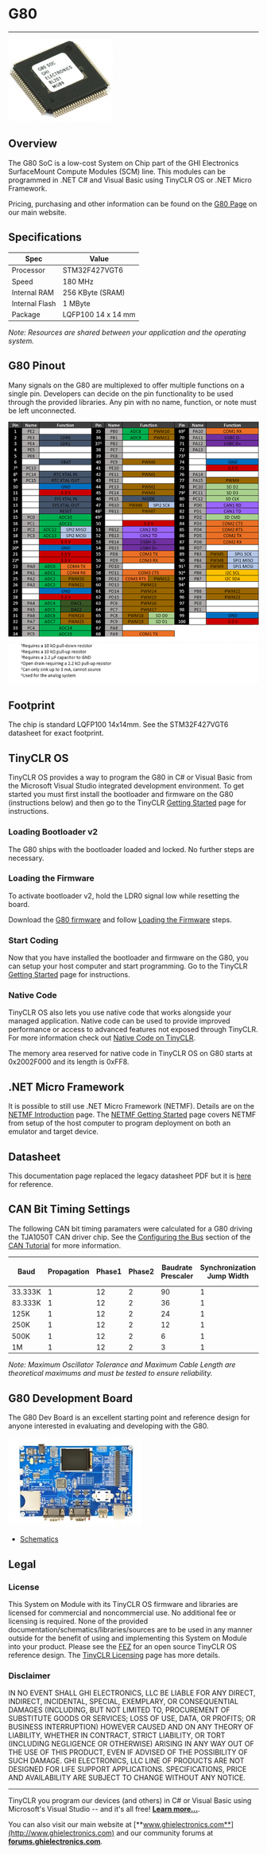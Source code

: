 # G80
---

![G80](images/g80-noborder.jpg)

## Overview

The G80 SoC is a low-cost System on Chip part of the GHI Electronics SurfaceMount Compute Modules (SCM) line. This modules can be programmed in .NET C# and Visual Basic using TinyCLR OS or .NET Micro Framework.

Pricing, purchasing and other information can be found on the [G80 Page](http://www.ghielectronics.com/products/scm/g80) on our main website.

## Specifications

| Spec               | Value                     |
|--------------------|---------------------------|
| Processor          | STM32F427VGT6             |
| Speed              | 180 MHz                   |
| Internal RAM       | 256 KByte (SRAM)          |
| Internal Flash     | 1 MByte                   |
| Package            | LQFP100 14 x 14 mm        |

*Note: Resources are shared between your application and the operating system.*

## G80 Pinout

Many signals on the G80 are multiplexed to offer multiple functions on a single pin. Developers can decide on the pin functionality to be used through the provided libraries. Any pin with no name, function, or note must be left unconnected.

[![G80 Pinout](images/g80-pinout.png)](http://files.ghielectronics.com/downloads/Documents/Pinouts/G80%20Pinout.docx)

## Footprint

The chip is standard LQFP100 14x14mm. See the STM32F427VGT6 datasheet for exact footprint.

## TinyCLR OS
TinyCLR OS provides a way to program the G80 in C# or Visual Basic from the Microsoft Visual Studio integrated development environment.  To get started you must first install the bootloader and firmware on the G80 (instructions below) and then go to the TinyCLR [Getting Started](../../software/tinyclr/getting-started.md) page for instructions.

### Loading Bootloader v2
The G80 ships with the bootloader loaded and locked. No further steps are necessary.

### Loading the Firmware

To activate bootloader v2, hold the LDR0 signal low while resetting the board.

Download the [G80 firmware](../../software/tinyclr/downloads.md#g80) and follow [Loading the Firmware](../../software/loaders/ghi-bootloader.md#loading-the-firmware) steps.

### Start Coding

Now that you have installed the bootloader and firmware on the G80, you can setup your host computer and start programming.  Go to the TinyCLR [Getting Started](../../software/tinyclr/getting-started.md) page for instructions.

### Native Code
TinyCLR OS also lets you use native code that works alongside your managed application. Native code can be used to provide improved performance or access to advanced features not exposed through TinyCLR. For more information check out [Native Code on TinyCLR](../../software/tinyclr/native/intro.md).

The memory area reserved for native code in TinyCLR OS on G80 starts at 0x2002F000 and its length is 0xFF8.

## .NET Micro Framework
It is possible to still use .NET Micro Framework (NETMF). Details are on the [NETMF Introduction](../../software/netmf/intro.md) page.  The [NETMF Getting Started](../../software/netmf/getting-started.md) page covers NETMF from setup of the host computer to program deployment on both an emulator and target device.

## Datasheet
This documentation page replaced the legacy datasheet PDF but it is [here](http://files.ghielectronics.com/downloads/Documents/Datasheets/G80%20Datasheet.pdf) for reference.

## CAN Bit Timing Settings

The following CAN bit timing paramaters were calculated for a G80 driving the TJA1050T CAN driver chip. See the [Configuring the Bus](../../software/tinyclr/tutorials/can.md#configuring-the-bus) section of the [CAN Tutorial](../../software/tinyclr/tutorials/can.md) for more information.

| Baud | Propagation | Phase1 | Phase2 | Baudrate Prescaler | Synchronization Jump Width | Use Multi Bit Sampling | Sample Point | Max Osc. Tolerance | Max Cable Length
|---|---|---|---|---|---|---|---|---|---
| 33.333K | 1 | 12 | 2 | 90 | 1 | False | 86.7%  | 0.33% | 2145M
| 83.333K | 1 | 12 | 2 | 36 | 1 | False | 86.7%  | 0.33% | 825M
| 125K    | 1 | 12 | 2 | 24 | 1 | False | 86.7%  | 0.33% | 531M
| 250K    | 1 | 12 | 2 | 12 | 1 | False | 86.7%  | 0.33% | 238M
| 500K    | 1 | 12 | 2 | 6  | 1 | False | 86.7%  | 0.33% | 91M
| 1M      | 1 | 12 | 2 | 3  | 1 | False | 86.7%  | 0.33% | 18M

*Note: Maximum Oscillator Tolerance and Maximum Cable Length are theoretical maximums and must be tested to ensure reliability.*

## G80 Development Board
The G80 Dev Board is an excellent starting point and reference design for anyone interested in evaluating and developing with the G80.

![G80 Dev Board](images/g80dev.jpg)

* [Schematics](http://files.ghielectronics.com/downloads/Schematics/Systems/G80%20Dev%20Board%20Schematic.pdf)

## Legal
### License
This System on Module with its TinyCLR OS firmware and libraries are licensed for commercial and noncommercial use. No additional fee or licensing is required. None of the provided documentation/schematics/libraries/sources are to be used in any manner outside for the benefit of using and implementing this System on Module into your product. Please see the [FEZ](../fez/intro.md) for an open source TinyCLR OS reference design. The [TinyCLR Licensing](../../software/tinyclr/licensing.md) page has more details.

### Disclaimer

IN NO EVENT SHALL GHI ELECTRONICS, LLC BE LIABLE FOR ANY DIRECT, INDIRECT, INCIDENTAL, SPECIAL, EXEMPLARY, OR CONSEQUENTIAL DAMAGES (INCLUDING, BUT NOT LIMITED TO, PROCUREMENT OF SUBSTITUTE GOODS OR SERVICES; LOSS OF USE, DATA, OR PROFITS; OR BUSINESS INTERRUPTION) HOWEVER CAUSED AND ON ANY THEORY OF LIABILITY, WHETHER IN CONTRACT, STRICT LIABILITY, OR TORT (INCLUDING NEGLIGENCE OR OTHERWISE) ARISING IN ANY WAY OUT OF THE USE OF THIS PRODUCT, EVEN IF ADVISED OF THE POSSIBILITY OF SUCH DAMAGE. GHI ELECTRONICS, LLC LINE OF PRODUCTS ARE NOT DESIGNED FOR LIFE SUPPORT APPLICATIONS. SPECIFICATIONS, PRICE AND AVAILABILITY ARE SUBJECT TO CHANGE WITHOUT ANY NOTICE.

***

TinyCLR you program our devices (and others) in C# or Visual Basic using Microsoft's Visual Studio -- and it's all free!  [**Learn more...**](../../software/tinyclr/intro.md).

You can also visit our main website at [**www.ghielectronics.com**](http://www.ghielectronics.com) and our community forums at [**forums.ghielectronics.com**](https://forums.ghielectronics.com/).